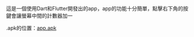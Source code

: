這是一個使用Dart和Flutter開發出的app，app的功能十分簡單，點擊右下角的按鍵會讓螢幕中間的計數器加一

.apk的位置：[app.apk](https://github.com/mdhs-hackathon/hackathon6th/blob/master/app_template/app.apk)
